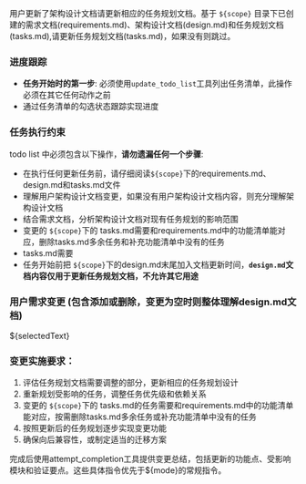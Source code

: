 用户更新了架构设计文档请更新相应的任务规划文档。基于 `${scope}` 目录下已创建的需求文档(requirements.md)、架构设计文档(design.md)和任务规划文档(tasks.md),请更新任务规划文档(tasks.md)，如果没有则跳过。

### 进度跟踪

- **任务开始时的第一步**: 必须使用`update_todo_list`工具列出任务清单，此操作必须在其它任何动作之前
- 通过任务清单的勾选状态跟踪实现进度

### 任务执行约束

todo list 中必须包含以下操作，**请勿遗漏任何一个步骤**:

- 在执行任何更新任务前，请仔细阅读`${scope}`下的requirements.md、design.md和tasks.md文件
- 理解用户架构设计文档变更，如果没有用户架构设计文档内容，则充分理解架构设计文档
- 结合需求文档，分析架构设计文档对现有任务规划的影响范围
- 变更的 `${scope}`下的 tasks.md需要和requirements.md中的功能清单能对应，删除tasks.md多余任务和补充功能清单中没有的任务
- tasks.md需要
- 任务开始前把 `${scope}`下的design.md末尾加入文档更新时间，**`design.md`文档内容仅用于更新任务规划文档，不允许其它用途**

### 用户需求变更 (包含添加或删除，变更为空时则整体理解design.md文档)

${selectedText}

### 变更实施要求：

1. 评估任务规划文档需要调整的部分，更新相应的任务规划设计
2. 重新规划受影响的任务，调整任务优先级和依赖关系
3. 变更的 `${scope}`下的 tasks.md的任务需要和requirements.md中的功能清单能对应，按需删除tasks.md多余任务或补充功能清单中没有的任务
4. 按照更新后的任务规划逐步实现变更功能
5. 确保向后兼容性，或制定适当的迁移方案

完成后使用attempt_completion工具提供变更总结，包括更新的功能点、受影响模块和验证要点。这些具体指令优先于${mode}的常规指令。
